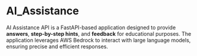 # AI_Assistance
AI Assistance API is a FastAPI-based application designed to provide **answers**, **step-by-step hints**, and **feedback** for educational purposes. The application leverages AWS Bedrock to interact with large language models, ensuring precise and efficient responses.
